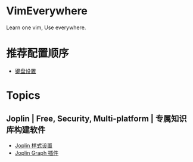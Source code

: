 # VimEverywhere
Learn one vim, Use everywhere.

# 推荐配置顺序

- [键盘设置](./karabiner改键设置/README.md)

# Topics
## Joplin | Free, Security, Multi-platform | 专属知识库构建软件

- [Joplin 样式设置](./joplin样式设置/README.md)
- [Joplin Graph 插件](https://www.bilibili.com/video/BV1rb4y1v7cV/)